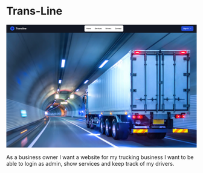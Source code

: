 # Trans-Line

<img src="develop/public/images/website.png">

As a business owner
I want a website for my trucking business
I want to be able to login as admin, show services and keep track of my drivers.
